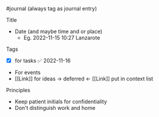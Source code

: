 #journal (always tag as journal entry)

Title
- Date (and maybe time and or place)
	- Eg. 2022-11-15 10:27 Lanzarote 

Tags
- [x] for tasks ✅ 2022-11-16
- For events
- [[Link]] for ideas
-> deferred
<- [[Link]] put in context list

Principles
- Keep patient initials for confidentiality
- Don't distinguish work and home
